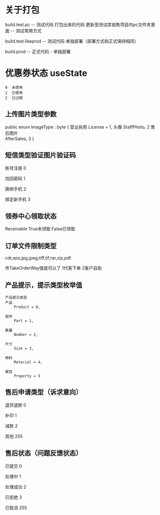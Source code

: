 # 关于打包

build.test.pc  -- 测试代码 打包出来的代码 更新至测试库销售项目内pc文件夹里面 -- 测试常用方式
 
build.test.likeprod  -- 测试代码  单独部署（部署方式和正式保持相同）

build.prod -- 正式代码 - 单独部署



# 优惠券状态 useState

    0  未使用
    1  已使用
    2  已过期

## 上传图片类型参数

public enum ImageType : byte
    {
        营业执照
        </summary>
        License = 1,
        头像
        </summary>
        StaffPhoto,  2
        售后图片  
        </summary>
        AfterSales,  3
    }

## 短信类型验证图片验证码

  账号注册  0
  
  找回密码  1
  
  换绑手机  2
  
  绑定新手机  3

## 领券中心领取状态

  Receivable  True未领取  False已领取

## 订单文件限制类型

  cdr,eps,jpg,jpeg,tiff,tif,rar,zip,pdf

传TakeOrderWay值就可以了 1代客下单 2客户自助

## 产品提示，提示类型枚举值

    产品提示类型
    产品
        Product = 0,

    部件
        Part = 1,

    数量
        Number = 2,

    尺寸
        Size = 3,

    物料
        Material = 4,

    属性
        Property = 5
## 售后申请类型（诉求意向）

  退货退款  0
  
  补印  1
  
  减款  2
  
  其他  255

## 售后状态（问题反馈状态）

  已提交  0
  
  处理中  1
  
  处理成功  2

  已拒绝 3
  
  已取消  255

